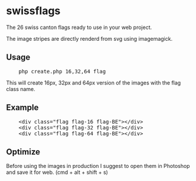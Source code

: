 swissflags
=

The 26 swiss canton flags ready to use in your web project.

The image stripes are directly renderd from svg using imagemagick.

Usage
-
<pre>
    php create.php 16,32,64 flag
</pre>

This will create 16px, 32px and 64px version of the images with the flag class name.

Example
-

<pre>
    &lt;div class="flag flag-16 flag-BE"&gt;&lt;/div&gt;
    &lt;div class="flag flag-32 flag-BE"&gt;&lt;/div&gt;
    &lt;div class="flag flag-64 flag-BE"&gt;&lt;/div&gt;
</pre>

Optimize
-

Before using the images in production I suggest to open them in Photoshop and save it for web.
(cmd + alt + shift + s)